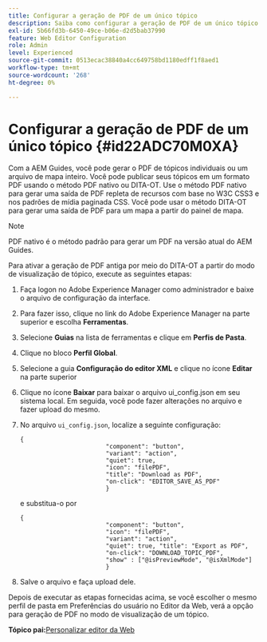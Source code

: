 ```yaml
---
title: Configurar a geração de PDF de um único tópico
description: Saiba como configurar a geração de PDF de um único tópico
exl-id: 5b66fd3b-6450-49ce-b06e-d2d5bab37990
feature: Web Editor Configuration
role: Admin
level: Experienced
source-git-commit: 0513ecac38840a4cc649758bd1180edff1f8aed1
workflow-type: tm+mt
source-wordcount: '268'
ht-degree: 0%

---
```


# Configurar a geração de PDF de um único tópico {#id22ADC70M0XA}

Com a AEM Guides, você pode gerar o PDF de tópicos individuais ou um arquivo de mapa inteiro. Você pode publicar seus tópicos em um formato PDF usando o método PDF nativo ou DITA-OT. Use o método PDF nativo para gerar uma saída de PDF repleta de recursos com base no W3C CSS3 e nos padrões de mídia paginada CSS. Você pode usar o método DITA-OT para gerar uma saída de PDF para um mapa a partir do painel de mapa.

>[!NOTE]
>
> PDF nativo é o método padrão para gerar um PDF na versão atual do AEM Guides.

Para ativar a geração de PDF antiga por meio do DITA-OT a partir do modo de visualização de tópico, execute as seguintes etapas:

1. Faça logon no Adobe Experience Manager como administrador e baixe o arquivo de configuração da interface.

1. Para fazer isso, clique no link do Adobe Experience Manager na parte superior e escolha **Ferramentas**.
1. Selecione **Guias** na lista de ferramentas e clique em **Perfis de Pasta**.
1. Clique no bloco **Perfil Global**.
1. Selecione a guia **Configuração do editor XML** e clique no ícone **Editar** na parte superior
1. Clique no ícone **Baixar** para baixar o arquivo ui\_config.json em seu sistema local. Em seguida, você pode fazer alterações no arquivo e fazer upload do mesmo.
1. No arquivo `ui_config.json`, localize a seguinte configuração:

   ```
   {
                           "component": "button",
                           "variant": "action",
                           "quiet": true,
                           "icon": "filePDF",
                           "title": "Download as PDF",
                           "on-click": "EDITOR_SAVE_AS_PDF"
                           }
   ```

   e substitua-o por

   ```
   {
                           "component": "button",
                           "icon": "filePDF",
                           "variant": "action",
                           "quiet": true, "title": "Export as PDF",
                           "on-click": "DOWNLOAD_TOPIC_PDF",
                           "show" : ["@isPreviewMode", "@isXmlMode"]
                           }
   ```

1. Salve o arquivo e faça upload dele.

Depois de executar as etapas fornecidas acima, se você escolher o mesmo perfil de pasta em Preferências do usuário no Editor da Web, verá a opção para geração de PDF no modo de visualização de um tópico.

**Tópico pai:**&#x200B;[&#x200B; Personalizar editor da Web](conf-web-editor.md)
